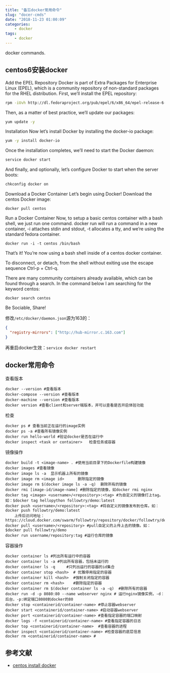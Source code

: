 ```yaml
---
title: "备忘docker常用命令"
slug: "docer-cmds"
date: "2018-11-23 01:00:09"
categories:
    - docker
tags:
    - docker
---
```


docker commands.
<!--more-->

## centos6安装docker

Add the EPEL Repository
Docker is part of Extra Packages for Enterprise Linux (EPEL), which is a community repository of non-standard packages for the RHEL distribution. First, we’ll install the EPEL repository:
```bash
rpm -iUvh http://dl.fedoraproject.org/pub/epel/6/x86_64/epel-release-6-8.noarch.rpm
```

Then, as a matter of best practice, we’ll update our packages:
```bash
yum update -y
```
Installation
Now let’s install Docker by installing the docker-io package:
```bash
yum -y install docker-io
```
Once the installation completes, we’ll need to start the Docker daemon:
```bash
service docker start
```
And finally, and optionally, let’s configure Docker to start when the server boots:
```bash
chkconfig docker on
```
Download a Docker Container
Let’s begin using Docker! Download the centos Docker image:
```docker
docker pull centos
```
Run a Docker Container
Now, to setup a basic centos container with a bash shell, we just run one command. docker run will run a command in a new container, -i attaches stdin and stdout, -t allocates a tty, and we’re using the standard fedora container.
```docker
docker run -i -t centos /bin/bash
```
That’s it! You’re now using a bash shell inside of a centos docker container.

To disconnect, or detach, from the shell without exiting use the escape sequence Ctrl-p + Ctrl-q.

There are many community containers already available, which can be found through a search. In the command below I am searching for the keyword centos:
```docker
docker search centos
```
Be Sociable, Share!

修改`/etc/docker/daemon.json`源为163的：
```json
{
  "registry-mirrors": ["http://hub-mirror.c.163.com"]
}
```
再重启docker生效：`service docker restart`

## docker常用命令

查看版本
```docker
docker --version #查看版本
docker-compose --version #查看版本
docker-machine --version #查看版本
docker version #查看client和server端版本，并可以查看是否开启体验功能
```

检查
```docker
docker ps # 查看当前正在运行的image实例
docker ps -a #查看所有镜像实例
docker run hello-world #验证docker是否在运行中
docker inspect <task or container>   检查任务或容器
```

镜像操作
```docker
docker build -t <image-name> . #使用当前目录下的Dockerfile构建镜像
docker images #查看镜像
docker image ls -a  显示机器上所有的镜像
docker image rm <image id>      删除指定的镜像
docker image rm $(docker image ls -a -q)  删除所有的镜像
docker rmi [image-id/image-name] #删除指定的镜像，如docker rmi nginx
docker tag <image> <username>/<repository>:<tag> #为自定义的镜像打上tag。如：$docker tag hellopython followtry/demo:latest
docker push <username>/<repository>:<tag> #将自定义的镜像发布到仓库。如：docker push followtry/demo:latest
    上传后访问地址：https://cloud.docker.com/swarm/followtry/repository/docker/followtry/demo/general
docker pull <username>/<repository> #pull自定义的上传上去的镜像。如：$docker pull followtry/demo
docker run username/repository:tag #运行仓库的镜像
```

容器操作
```docker
docker container ls #列出所有运行中的容器
docker container ls -a #列出所有容器，包括未运行的
docker container ls -q     #只列出运行的容器的id集合
docker container stop <hash>  # 优雅停用指定的容器
docker container kill <hash>  #强制关闭指定的容器
docker container rm <hash>    #删除指定的容器
docker container rm $(docker container ls -a -q)  #删除所有的容器
docker run -d -p 8080:80 --name webserver nginx # 运行nginx镜像实例，-d：后台，-p:绑定端口8080到docker的80
docker stop <containerid/container-name> #停止容器webserver
docker start <containerid/container-name> #启动容器webserver
docker port <containerid/container-name> #查看指定容器的端口映射
docker logs -f <containerid/container-name> #查看指定容器的日志
docker top <containerid/container-name>  #查看容器的进程
docker inspect <containerid/container-name> #检查容器的底层信息
docker rm <containerid/container-name> #
```

## 参考文献

- [centos install docker](https://www.liquidweb.com/kb/how-to-install-docker-on-centos-6/)
